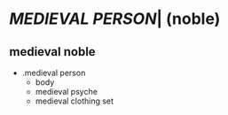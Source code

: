 # *MEDIEVAL PERSON*| (noble)
## medieval noble

*   .medieval person
    *   body
    *   medieval psyche
    *   medieval clothing set
